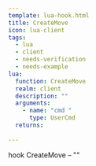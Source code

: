 ```yaml
---
template: lua-hook.html
title: CreateMove
icon: lua-client
tags:
  - lua
  - client
  - needs-verification
  - needs-example
lua:
  function: CreateMove
  realm: client
  description: ""
  arguments:
    - name: "cmd "
      type: UserCmd
  returns:
    
---
```


<div class="lua__search__keywords">
hook CreateMove &#x2013; ""
</div>

